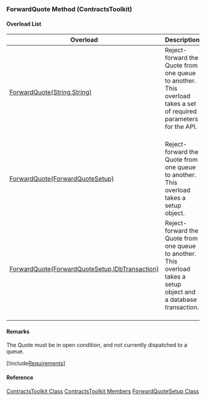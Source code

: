 ### ForwardQuote Method (ContractsToolkit)

#### Overload List

| Overload | Description |
| --- | --- |
| [ForwardQuote(String,String)](FChoice.Toolkits.Clarify~FChoice.Toolkits.Clarify.Contracts.ContractsToolkit~ForwardQuote(String,String).md) | Reject-forward the Quote from one queue to another. This overload takes a set of required parameters for the API.   |
| [ForwardQuote(ForwardQuoteSetup)](FChoice.Toolkits.Clarify~FChoice.Toolkits.Clarify.Contracts.ContractsToolkit~ForwardQuote(ForwardQuoteSetup).md) | Reject-forward the Quote from one queue to another. This overload takes a setup object.   |
| [ForwardQuote(ForwardQuoteSetup,IDbTransaction)](FChoice.Toolkits.Clarify~FChoice.Toolkits.Clarify.Contracts.ContractsToolkit~ForwardQuote(ForwardQuoteSetup,IDbTransaction).md) | Reject-forward the Quote from one queue to another. This overload takes a setup object and a database transaction.   |

#### Remarks

The Quote must be in open condition, and not currently dispatched to a queue.

[!include[Requirements](../partials/requirements.md)]



#### Reference

[ContractsToolkit Class](FChoice.Toolkits.Clarify~FChoice.Toolkits.Clarify.Contracts.ContractsToolkit.md)
[ContractsToolkit Members](FChoice.Toolkits.Clarify~FChoice.Toolkits.Clarify.Contracts.ContractsToolkit_members.md)
[ForwardQuoteSetup Class](FChoice.Toolkits.Clarify~FChoice.Toolkits.Clarify.Contracts.ForwardQuoteSetup.md)

